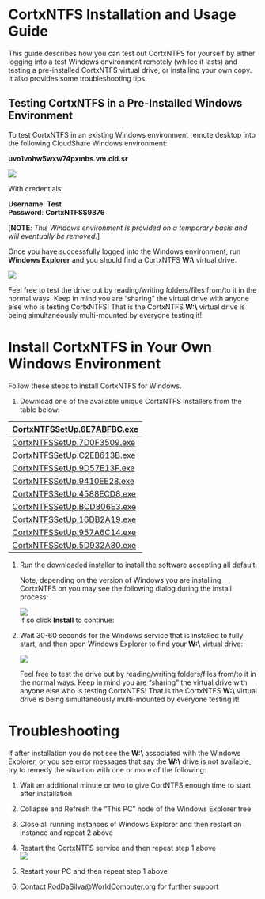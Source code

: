 # CortxNTFS Installation and Usage Guide

This guide describes how you can test out CortxNTFS for yourself by either
logging into a test Windows environment remotely (whilee it lasts) and testing a
pre-installed CortxNTFS virtual drive, or installing your own copy. It also
provides some troubleshooting tips.

## Testing CortxNTFS in a Pre-Installed Windows Environment

To test CortxNTFS in an existing Windows environment remote desktop into the
following CloudShare Windows environment:

**uvo1vohw5wxw74pxmbs.vm.cld.sr**

![](media/c00aa3882a28ad7c148851b6c987218d.png)

With credentials:

**Username**: **Test**  
**Password**: **CortxNTFS\$9876**

[**NOTE**: *This Windows environment is provided on a temporary basis and will
eventually be removed.*]

Once you have successfully logged into the Windows environment, run **Windows
Explorer** and you should find a CortxNTFS **W:\\** virtual drive.

![](media/e140879936bd0d564070f1e990ea2d6e.png)

Feel free to test the drive out by reading/writing folders/files from/to it in
the normal ways. Keep in mind you are “sharing” the virtual drive with anyone
else who is testing CortxNTFS! That is the CortxNTFS **W:\\** virtual drive is
being simultaneously multi-mounted by everyone testing it!

# Install CortxNTFS in Your Own Windows Environment

Follow these steps to install CortxNTFS for Windows.

1.  Download one of the available unique CortxNTFS installers from the table
    below:

| [CortxNTFSSetUp.6E7ABFBC.exe](https://wco000032.blob.core.windows.net/worldcomputer/036DAD926F4749F3BA338636843143CA/CortxNTFSSetUp.6E7ABFBC.exe) |
|---------------------------------------------------------------------------------------------------------------------------------------------------|
| [CortxNTFSSetUp.7D0F3509.exe](https://wco000032.blob.core.windows.net/worldcomputer/10BAD48D2EFE451E907A3C2C456B44CB/CortxNTFSSetUp.7D0F3509.exe) |
| [CortxNTFSSetUp.C2EB613B.exe](https://wco000032.blob.core.windows.net/worldcomputer/11E461E1032C4A8DA0C63E1D41B44971/CortxNTFSSetUp.C2EB613B.exe) |
| [CortxNTFSSetUp.9D57E13F.exe](https://wco000032.blob.core.windows.net/worldcomputer/668595D0E22645E99FD6A985464E855F/CortxNTFSSetUp.9D57E13F.exe) |
| [CortxNTFSSetUp.9410EE28.exe](https://wco000032.blob.core.windows.net/worldcomputer/72F51A05A64D42BA828A93E796C5AB8E/CortxNTFSSetUp.9410EE28.exe) |
| [CortxNTFSSetUp.4588ECD8.exe](https://wco000032.blob.core.windows.net/worldcomputer/84C114C3C3E546079F22AF9FD584E860/CortxNTFSSetUp.4588ECD8.exe) |
| [CortxNTFSSetUp.BCD806E3.exe](https://wco000032.blob.core.windows.net/worldcomputer/89B372CD71B042CFA4301AEA5BDC8E0A/CortxNTFSSetUp.BCD806E3.exe) |
| [CortxNTFSSetUp.16DB2A19.exe](https://wco000032.blob.core.windows.net/worldcomputer/9BFD42D59B4D4FCC895B9173E16D4E30/CortxNTFSSetUp.16DB2A19.exe) |
| [CortxNTFSSetUp.957A6C14.exe](https://wco000032.blob.core.windows.net/worldcomputer/B6D030CB40E9475DB586C8F0A909D5E6/CortxNTFSSetUp.957A6C14.exe) |
| [CortxNTFSSetUp.5D932A80.exe](https://wco000032.blob.core.windows.net/worldcomputer/E0629C88411B4FC3BECFC5F4D4A3B854/CortxNTFSSetUp.5D932A80.exe) |

1.  Run the downloaded installer to install the software accepting all default.

    Note, depending on the version of Windows you are installing CortxNTFS on
    you may see the following dialog during the install process:

    ![](media/da580100c98e6c1fb8243542934de9e7.png)  
    If so click **Install** to continue:

2.  Wait 30-60 seconds for the Windows service that is installed to fully start,
    and then open Windows Explorer to find your **W:\\** virtual drive:

    ![](media/e140879936bd0d564070f1e990ea2d6e.png)

    Feel free to test the drive out by reading/writing folders/files from/to it
    in the normal ways. Keep in mind you are “sharing” the virtual drive with
    anyone else who is testing CortxNTFS! That is the CortxNTFS **W:\\** virtual
    drive is being simultaneously multi-mounted by everyone testing it!

# Troubleshooting

If after installation you do not see the **W:\\** associated with the Windows
Explorer, or you see error messages that say the **W:\\** drive is not
available, try to remedy the situation with one or more of the following:

1.  Wait an additional minute or two to give CortNTFS enough time to start after
    installation

2.  Collapse and Refresh the “This PC” node of the Windows Explorer tree

3.  Close all running instances of Windows Explorer and then restart an instance
    and repeat 2 above

4.  Restart the CortxNTFS service and then repeat step 1 above  
    ![](media/d603ab3dbc4d0387cb8e4e80b111c538.png)

5.  Restart your PC and then repeat step 1 above

6.  Contact [RodDaSilva@WorldComputer.org](mailto:RodDaSilva@WorldComputer.org)
    for further support
